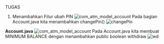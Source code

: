 TUGAS 
1. Menambahkan Fitur ubah PIN
![com_atm_model_account](https://github.com/user-attachments/assets/2a2c395e-957c-4803-99b7-9bec844ff5d6)
Pada bagian Account.java kita menambahkan changePin()
![changePin](https://github.com/user-attachments/assets/87337dbf-76fa-4251-bd1c-45a5716b60ae)



   
**Account.java**
![com_atm_model_account](https://github.com/user-attachments/assets/2a2c395e-957c-4803-99b7-9bec844ff5d6)
Pada Account.java kita membuat MINIMUM BALANCE dengan menambahkan public boolean withdraw 
![wd](https://github.com/user-attachments/assets/32bf6496-0443-4642-b74d-d548a7921aca)
